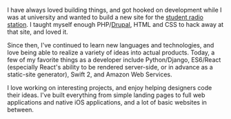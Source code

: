 I have always loved building things, and got hooked on development while I was at university and wanted to build a new site for the [student radio station](https://standrewsradio.com/). I taught myself enough PHP/[Drupal](https://www.drupal.com/), HTML and CSS to hack away at that site, and loved it.

Since then, I've continued to learn new languages and technologies, and love being able to realize a variety of ideas into actual products. Today, a few of my favorite things as a developer include Python/Django, ES6/React (especially React's ability to be rendered server-side, or in advance as a static-site generator), Swift 2, and Amazon Web Services.

I love working on interesting projects, and enjoy helping designers code their ideas. I've built everything from simple landing pages to full web applications and native iOS applications, and a lot of basic websites in between.
